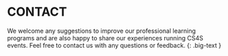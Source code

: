 # CONTACT

We welcome any suggestions to improve our professional learning programs and are also happy to share our experiences running CS4S events. 
Feel free to contact us with any questions or feedback.
{: .big-text }